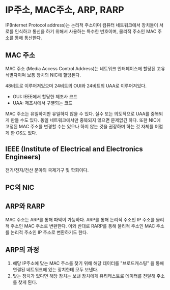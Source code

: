 # IP주소, MAC주소, ARP, RARP

IP(Internet Protocol address)는 논리적 주소이며 컴퓨터 네트워크에서 장치들이 서로를 인식하고 통신을 하기 위해서 사용하는 특수한 번호이며, 물리적 주소인 MAC 주소를 통해 통신한다.

## MAC 주소

MAC 주소 (Media Access Control Address)는 네트워크 인터페이스에 할당된 고유식별자이며 보통 장치의 NIC에 할당된다.

48비트로 이루어져있으며 24비트의 OUI와 24비트의 UAA로 이루어져있다.

- OUI: IEEE에서 할당한 제조사 코드
- UAA: 제조사에서 구별되는 코드

MAC 주소는 유일하지만 유일하지 않을 수 있다. 실수 또는 의도적으로 UAA를 중복되게 만들 수도 있다. 동일 네트워크에서만 중복되지 않으면 문제없긴 하다. 또한 NIC에 고정된 MAC 주소를 변경할 수는 있으나 하지 않는 것을 권장하며 하는 것 자체를 어렵게 한 OS도 있다.

## IEEE (Institute of Electrical and Electronics Engineers)

전기/전자/전산 분야의 국제기구 및 학회이다.

## PC의 NIC

## ARP와 RARP

MAC 주소는 ARP를 통해 파악이 가능하다. ARP를 통해 논리적 주소인 IP 주소를 물리적 주소인 MAC 주소로 변환한다. 이와 반대로 RARP를 통해 물리적 주소인 MAC 주소를 논리적 주소인 IP 주소로 변환하기도 한다.

## ARP의 과정

1. 해당 IP주소에 맞는 MAC 주소를 찾기 위해 해당 데이터를 "브로드캐스팅" 을 통해 연결된 네트워크에 있는 장치한테 모두 보낸다.
2. 맞는 장치가 있다면 해당 장치는 보낸 장치에게 유티캐스트로 데이터를 전달해 주소를 찾게 된다.
